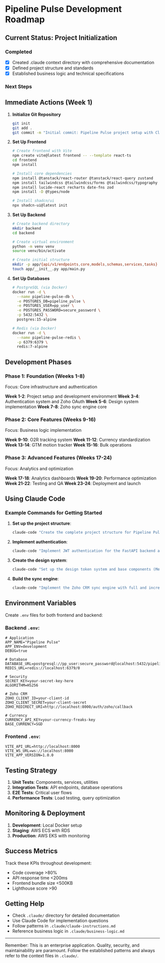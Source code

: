 # Pipeline Pulse Development Roadmap

## Current Status: Project Initialization

### Completed
- [x] Created .claude context directory with comprehensive documentation
- [x] Defined project structure and standards
- [x] Established business logic and technical specifications

### Next Steps

## Immediate Actions (Week 1)

1. **Initialize Git Repository**
   ```bash
   git init
   git add .
   git commit -m "Initial commit: Pipeline Pulse project setup with Claude context"
   ```

2. **Set Up Frontend**
   ```bash
   # Create frontend with Vite
   npm create vite@latest frontend -- --template react-ts
   cd frontend
   npm install
   
   # Install core dependencies
   npm install @tanstack/react-router @tanstack/react-query zustand
   npm install tailwindcss @tailwindcss/forms @tailwindcss/typography
   npm install lucide-react recharts date-fns zod
   npm install -D @types/node
   
   # Install shadcn/ui
   npx shadcn-ui@latest init
   ```

3. **Set Up Backend**
   ```bash
   # Create backend directory
   mkdir backend
   cd backend
   
   # Create virtual environment
   python -m venv venv
   source venv/bin/activate
   
   # Create initial structure
   mkdir -p app/{api/v1/endpoints,core,models,schemas,services,tasks}
   touch app/__init__.py app/main.py
   ```

4. **Set Up Databases**
   ```bash
   # PostgreSQL (via Docker)
   docker run -d \
     --name pipeline-pulse-db \
     -e POSTGRES_DB=pipeline_pulse \
     -e POSTGRES_USER=pp_user \
     -e POSTGRES_PASSWORD=secure_password \
     -p 5432:5432 \
     postgres:15-alpine
   
   # Redis (via Docker)
   docker run -d \
     --name pipeline-pulse-redis \
     -p 6379:6379 \
     redis:7-alpine
   ```

## Development Phases

### Phase 1: Foundation (Weeks 1-8)
Focus: Core infrastructure and authentication

**Week 1-2**: Project setup and development environment
**Week 3-4**: Authentication system and Zoho OAuth
**Week 5-6**: Design system implementation
**Week 7-8**: Zoho sync engine core

### Phase 2: Core Features (Weeks 9-16)
Focus: Business logic implementation

**Week 9-10**: O2R tracking system
**Week 11-12**: Currency standardization
**Week 13-14**: GTM motion tracker
**Week 15-16**: Bulk operations

### Phase 3: Advanced Features (Weeks 17-24)
Focus: Analytics and optimization

**Week 17-18**: Analytics dashboards
**Week 19-20**: Performance optimization
**Week 21-22**: Testing and QA
**Week 23-24**: Deployment and launch

## Using Claude Code

### Example Commands for Getting Started

1. **Set up the project structure**:
   ```bash
   claude-code "Create the complete project structure for Pipeline Pulse based on .claude/technical-specs.md. Set up both frontend and backend directories with all necessary configuration files."
   ```

2. **Implement authentication**:
   ```bash
   claude-code "Implement JWT authentication for the FastAPI backend and protected routes for the React frontend. Follow the security requirements in .claude/technical-specs.md."
   ```

3. **Create the design system**:
   ```bash
   claude-code "Set up the design token system and base components (MetricCard, StatusBadge, O2RPhaseIndicator) following .claude/technical-specs.md design tokens section."
   ```

4. **Build the sync engine**:
   ```bash
   claude-code "Implement the Zoho CRM sync engine with full and incremental sync capabilities. Include conflict detection and rate limiting as specified in .claude/business-logic.md."
   ```

## Environment Variables

Create `.env` files for both frontend and backend:

### Backend `.env`:
```env
# Application
APP_NAME="Pipeline Pulse"
APP_ENV=development
DEBUG=true

# Database
DATABASE_URL=postgresql://pp_user:secure_password@localhost:5432/pipeline_pulse
REDIS_URL=redis://localhost:6379/0

# Security
SECRET_KEY=your-secret-key-here
ALGORITHM=HS256

# Zoho CRM
ZOHO_CLIENT_ID=your-client-id
ZOHO_CLIENT_SECRET=your-client-secret
ZOHO_REDIRECT_URI=http://localhost:8000/auth/zoho/callback

# Currency
CURRENCY_API_KEY=your-currency-freaks-key
BASE_CURRENCY=SGD
```

### Frontend `.env`:
```env
VITE_API_URL=http://localhost:8000
VITE_WS_URL=ws://localhost:8000
VITE_APP_VERSION=1.0.0
```

## Testing Strategy

1. **Unit Tests**: Components, services, utilities
2. **Integration Tests**: API endpoints, database operations
3. **E2E Tests**: Critical user flows
4. **Performance Tests**: Load testing, query optimization

## Monitoring & Deployment

1. **Development**: Local Docker setup
2. **Staging**: AWS ECS with RDS
3. **Production**: AWS EKS with monitoring

## Success Metrics

Track these KPIs throughout development:
- Code coverage >80%
- API response time <200ms
- Frontend bundle size <500KB
- Lighthouse score >90

## Getting Help

- Check `.claude/` directory for detailed documentation
- Use Claude Code for implementation questions
- Follow patterns in `.claude/claude-instructions.md`
- Reference business logic in `.claude/business-logic.md`

---

Remember: This is an enterprise application. Quality, security, and maintainability are paramount. Follow the established patterns and always refer to the context files in `.claude/`.
